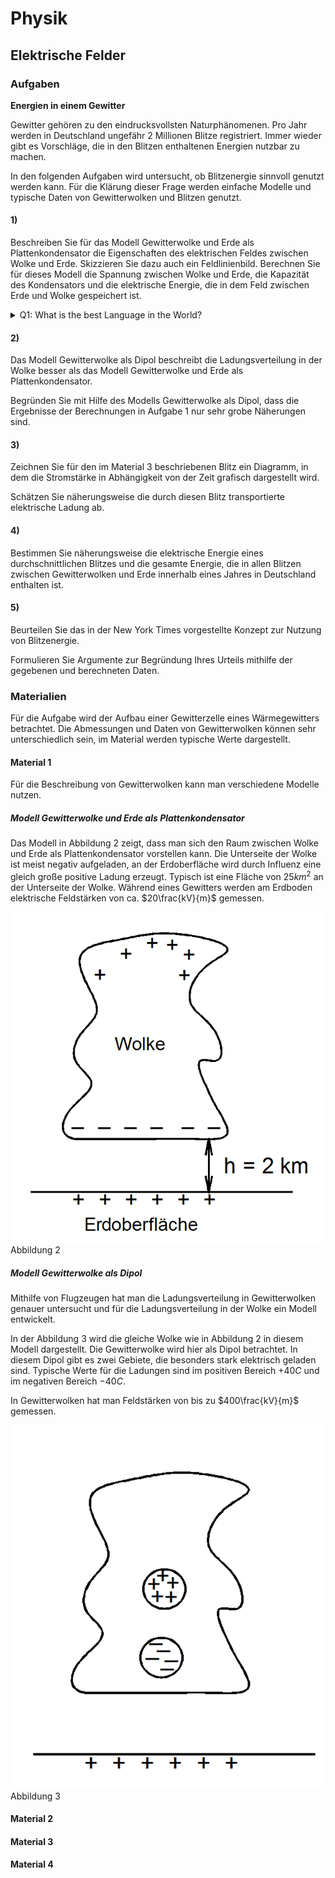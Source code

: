 # Physik
## Elektrische Felder

### Aufgaben
**Energien in einem Gewitter**

Gewitter gehören zu den eindrucksvollsten Naturphänomenen. Pro Jahr werden in Deutschland ungefähr 2 Millionen Blitze
registriert. Immer wieder gibt es Vorschläge, die in den Blitzen enthaltenen Energien nutzbar zu machen.

In den folgenden Aufgaben wird untersucht, ob Blitzenergie sinnvoll genutzt werden kann. Für die Klärung dieser Frage
werden einfache Modelle und typische Daten von Gewitterwolken und Blitzen genutzt.

#### 1)
Beschreiben Sie für das Modell Gewitterwolke und Erde als Plattenkondensator die Eigenschaften des elektrischen Feldes zwischen Wolke und Erde. Skizzieren Sie dazu auch ein Feldlinienbild.
Berechnen Sie für dieses Modell die Spannung zwischen Wolke und Erde, die Kapazität des Kondensators und die elektrische Energie, die in dem Feld zwischen Erde und Wolke gespeichert ist. 

<details> 
  <summary>Q1: What is the best Language in the World? </summary>
   A1: JavaScript 
</details>

#### 2)
Das Modell Gewitterwolke als Dipol beschreibt die Ladungsverteilung in der Wolke besser als das Modell Gewitterwolke und Erde als Plattenkondensator.

Begründen Sie mit Hilfe des Modells Gewitterwolke als Dipol, dass die Ergebnisse der Berechnungen in Aufgabe 1 nur sehr grobe Näherungen sind. 

#### 3)
Zeichnen Sie für den im Material 3 beschriebenen Blitz ein Diagramm, in dem die Stromstärke in Abhängigkeit von der Zeit grafisch dargestellt wird. 

Schätzen Sie näherungsweise die durch diesen Blitz transportierte elektrische Ladung ab. 

#### 4)
Bestimmen Sie näherungsweise die elektrische Energie eines durchschnittlichen Blitzes und die gesamte Energie, die in allen Blitzen zwischen Gewitterwolken und Erde innerhalb eines Jahres in Deutschland enthalten ist.

#### 5)
Beurteilen Sie das in der New York Times vorgestellte Konzept zur Nutzung von Blitzenergie. 

Formulieren Sie Argumente zur Begründung Ihres Urteils mithilfe der gegebenen und berechneten Daten.

### Materialien
Für die Aufgabe wird der Aufbau einer Gewitterzelle eines Wärmegewitters betrachtet. Die Abmessungen und Daten von Gewitterwolken können sehr unterschiedlich sein, im Material werden typische Werte dargestellt.

#### Material 1
Für die Beschreibung von Gewitterwolken kann man verschiedene Modelle nutzen.

##### Modell Gewitterwolke und Erde als Plattenkondensator

Das Modell in Abbildung 2 zeigt, dass man sich den Raum zwischen Wolke und Erde als Plattenkondensator vorstellen kann. Die Unterseite der Wolke ist meist negativ aufgeladen, an der Erdoberfläche wird durch Influenz eine gleich große positive Ladung erzeugt. Typisch ist eine Fläche von $25 km^2$ an der Unterseite der Wolke. Während eines Gewitters werden am Erdboden elektrische Feldstärken von ca. $20\frac{kV}{m}$ gemessen.

![img.png](/docs/img/img.png)
Abbildung 2

##### Modell Gewitterwolke als Dipol

Mithilfe von Flugzeugen hat man die Ladungsverteilung in Gewitterwolken genauer untersucht und für die Ladungsverteilung in der Wolke ein Modell entwickelt.

In der Abbildung 3 wird die gleiche Wolke wie in Abbildung 2 in diesem Modell dargestellt. Die Gewitterwolke wird hier als Dipol betrachtet. In diesem Dipol gibt es zwei Gebiete, die besonders stark elektrisch geladen sind. Typische Werte für die Ladungen sind im positiven Bereich $+40 C$ und im negativen Bereich $-40 C$.

In Gewitterwolken hat man Feldstärken von bis zu $400\frac{kV}{m}$ gemessen.

![img.png](/docs/img/img2.png)
Abbildung 3

#### Material 2
#### Material 3
#### Material 4

